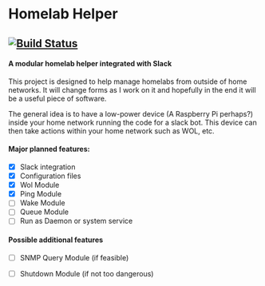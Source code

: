 # Homelab Helper
[![Build Status](https://travis-ci.org/reschouw/HomelabHelper.svg?branch=master.png)](https://travis-ci.org/reschouw/HomelabHelper.svg?branch=master.png)
----------
#### A modular homelab helper integrated with Slack

This project is designed to help manage homelabs from outside of home networks. It will change forms as I work on it and hopefully in the end it will be a useful piece of software.

The general idea is to have a low-power device (A Raspberry Pi perhaps?) inside your home network running the code for a slack bot. This device can then take actions within your home network such as WOL, etc.



#### Major planned features:
- [X] Slack integration
- [X] Configuration files
- [X] Wol Module
- [X] Ping Module
- [ ] Wake Module
- [ ] Queue Module
- [ ] Run as Daemon or system service

#### Possible additional features
- [ ] SNMP Query Module (if feasible)
- [ ] Shutdown Module (if not too dangerous)

